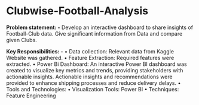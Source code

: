 # Clubwise-Football-Analysis

**Problem statement: -**
Develop an interactive dashboard to share insights of Football-Club data. Give significant information from Data and compare given Clubs.

**Key Responsibilities: -**
•	Data collection: Relevant data from Kaggle Website was gathered.
•	Feature Extraction: Required features were extracted.
•	Power Bi Dashboard: An interactive Power BI dashboard was created to visualize key metrics and trends, providing stakeholders with actionable insights.
  Actionable insights and recommendations were provided to enhance shipping processes and reduce delivery delays.
•	Tools and Technologies:
•	Visualization Tools: Power BI
•	Techniques: Feature Engineering
